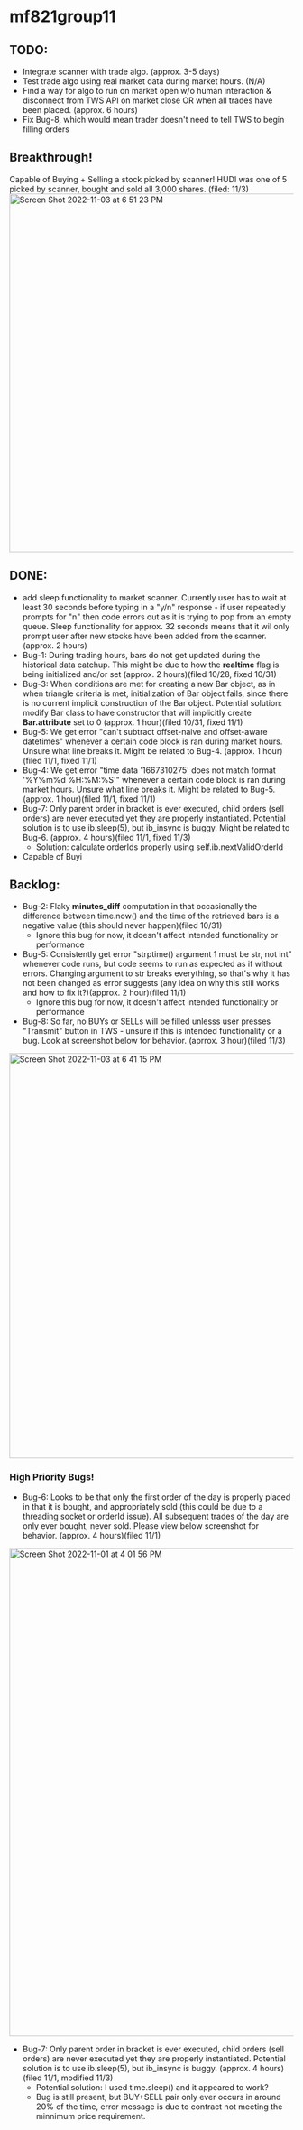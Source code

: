 # mf821group11

## TODO:
- Integrate scanner with trade algo. (approx. 3-5 days)
- Test trade algo using real market data during market hours. (N/A)
- Find a way for algo to run on market open w/o human interaction & disconnect from TWS API on market close OR when all trades have been placed. (approx. 6 hours)
- Fix Bug-8, which would mean trader doesn't need to tell TWS to begin filling orders

## Breakthrough!
Capable of Buying + Selling a stock picked by scanner! HUDI was one of 5 picked by scanner, bought and sold all 3,000 shares. (filed: 11/3)
<img width="635" alt="Screen Shot 2022-11-03 at 6 51 23 PM" src="https://user-images.githubusercontent.com/29446974/199850346-4a2f1e13-749c-499a-a572-dd3fd627f33d.png">



## DONE:
- add sleep functionality to market scanner. Currently user has to wait at least 30 seconds before typing in a "y/n" response - if user repeatedly prompts for "n" then code errors out as it is trying to pop from an empty queue. Sleep functionality for approx. 32 seconds means that it wil only prompt user after new stocks have been added from the scanner. (approx. 2 hours)
- Bug-1: During trading hours, bars do not get updated during the historical data catchup. This might be due to how the **realtime** flag is being initialized and/or set (approx. 2 hours)(filed 10/28, fixed 10/31)
- Bug-3: When conditions are met for creating a new Bar object, as in when triangle criteria is met, initialization of Bar object fails, since there is no current implicit construction of the Bar object. Potential solution: modify Bar class to have constructor that will implicitly create **Bar.attribute** set to 0 (approx. 1 hour)(filed 10/31, fixed 11/1)
- Bug-5: We get error "can't subtract offset-naive and offset-aware datetimes" whenever a certain code block is ran during market hours. Unsure what line breaks it. Might be related to Bug-4. (approx. 1 hour)(filed 11/1, fixed 11/1)
- Bug-4: We get error "time data '1667310275' does not match format '%Y%m%d %H:%M:%S'" whenever a certain code block is ran during market hours. Unsure what line breaks it. Might be related to Bug-5. (approx. 1 hour)(filed 11/1, fixed 11/1)
- Bug-7: Only parent order in bracket is ever executed, child orders (sell orders) are never executed yet they are properly instantiated. Potential solution is to use ib.sleep(5), but ib_insync is buggy. Might be related to Bug-6. (approx. 4 hours)(filed 11/1, fixed 11/3)
  * Solution: calculate orderIds properly using self.ib.nextValidOrderId
 - Capable of Buyi


## Backlog:
- Bug-2: Flaky **minutes_diff** computation in that occasionally the difference between time.now() and the time of the retrieved bars is a negative value (this should never happen)(filed 10/31)
  * Ignore this bug for now, it doesn't affect intended functionality or performance
- Bug-5: Consistently get error "strptime() argument 1 must be str, not int" whenever code runs, but code seems to run as expected as if without errors. Changing argument to str breaks everything, so that's why it has not been changed as error suggests (any idea on why this still works and how to fix it?)(approx. 2 hour)(filed 11/1)
  * Ignore this bug for now, it doesn't affect intended functionality or performance
- Bug-8: So far, no BUYs or SELLs will be filled unlesss user presses "Transmit" button in TWS - unsure if this is intended functionality or a bug. Look at screenshot below for behavior. (aprrox. 3 hour)(filed 11/3)
<img width="718" alt="Screen Shot 2022-11-03 at 6 41 15 PM" src="https://user-images.githubusercontent.com/29446974/199848272-92b24c5d-5505-4212-b87e-f6795eb356a2.png"> 



### High Priority Bugs!
- Bug-6: Looks to be that only the first order of the day is properly placed in that it is bought, and appropriately sold (this could be due to a threading socket or orderId issue). All subsequent trades of the day are only ever bought, never sold. Please view below screenshot for behavior. (approx. 4 hours)(filed 11/1)
<img width="865" alt="Screen Shot 2022-11-01 at 4 01 56 PM" src="https://user-images.githubusercontent.com/29446974/199340233-e71c767b-f8cb-4a47-b7d8-f5fde237912d.png">

- Bug-7: Only parent order in bracket is ever executed, child orders (sell orders) are never executed yet they are properly instantiated. Potential solution is to use ib.sleep(5), but ib_insync is buggy. (approx. 4 hours)(filed 11/1, modified 11/3)
  * Potential solution: I used time.sleep() and it appeared to work?
  * Bug is still present, but BUY+SELL pair only ever occurs in around 20% of the time, error message is due to contract not meeting the minnimum price requirement. 

